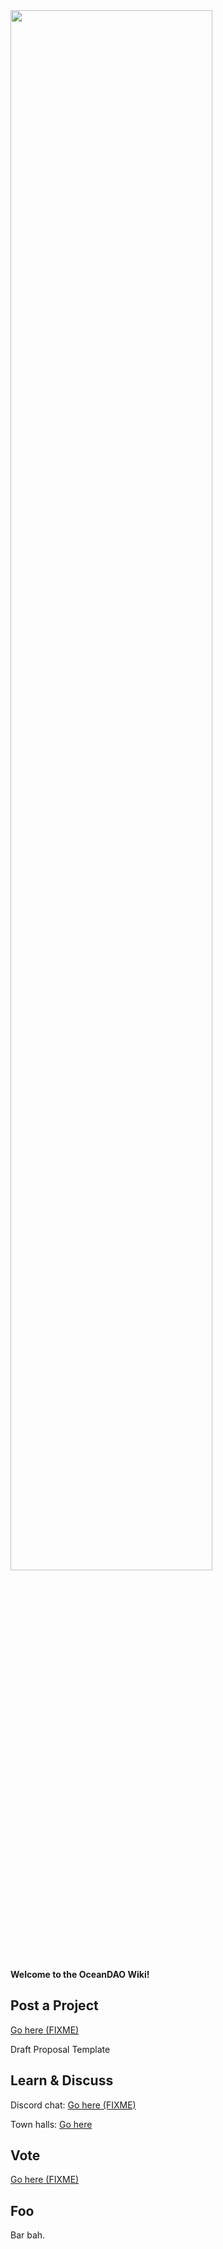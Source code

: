 <img src="https://github.com/oceanprotocol/oceandao/blob/main/oceandao-logo.png" width="80%">

**Welcome to the OceanDAO Wiki!**

## Post a Project 

[Go here (FIXME)]()

Draft Proposal Template

## Learn & Discuss

Discord chat: [Go here (FIXME)]()

Town halls: [Go here](OceanDAO-Town-Halls)

## Vote

[Go here (FIXME)]()

## Foo 

Bar bah.


